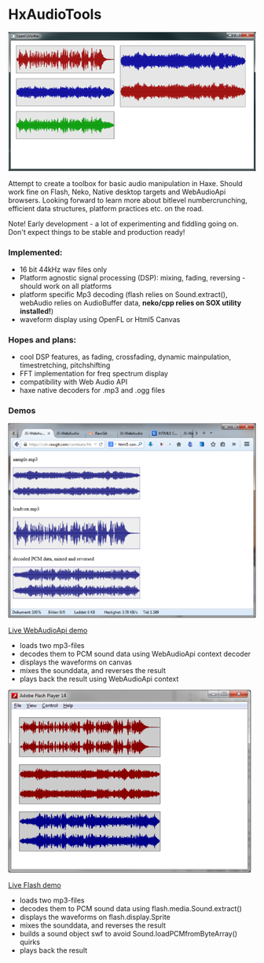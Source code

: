 # HxAudioTools

![HxAudioTools.hx](/screenshot.png?raw=true "HxAudioTools.hx")

Attempt to create a toolbox for basic audio manipulation in Haxe.
Should work fine on Flash, Neko, Native desktop targets and WebAudioApi browsers.
Looking forward to learn more about bitlevel numbercrunching, efficient data structures, platform practices etc. on the road.

Note! Early development - a lot of experimenting and fiddling going on. Don't expect things to be stable and production ready!

### Implemented: 
- 16 bit 44kHz wav files only
- Platform agnostic signal processing (DSP): mixing, fading, reversing - should work on all platforms
- platform specific Mp3 decoding (flash relies on Sound.extract(), webAudio relies on AudioBuffer data, **neko/cpp relies on SOX utility installed!**)
- waveform display using OpenFL or Html5 Canvas

### Hopes and plans:
- cool DSP features, as fading, crossfading, dynamic mainpulation, timestretching, pitchshifting
- FFT implementation for freq spectrum display
- compatibility with Web Audio API
- haxe native decoders for .mp3 and .ogg files

### Demos

![webaudio](/webaudio.png?raw=true "webaudio")

[Live WebAudioApi demo](https://cdn.rawgit.com/cambiata/HxAudioTools/master/bin/index.html)
- loads two mp3-files
- decodes them to PCM sound data using WebAudioApi context decoder
- displays the waveforms on canvas
- mixes the sounddata, and reverses the result
- plays back the result using WebAudioApi context

![flash](/flash.png?raw=true "flash")

[Live Flash demo](https://cdn.rawgit.com/cambiata/HxAudioTools/master/bin/Mp3DecodeFlash.swf)
- loads two mp3-files
- decodes them to PCM sound data using flash.media.Sound.extract()
- displays the waveforms on flash.display.Sprite
- mixes the sounddata, and reverses the result
- builds a sound object swf to avoid Sound.loadPCMfromByteArray() quirks
- plays back the result
	
